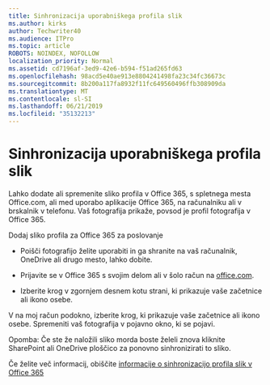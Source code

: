 ```yaml
---
title: Sinhronizacija uporabniškega profila slik
ms.author: kirks
author: Techwriter40
ms.audience: ITPro
ms.topic: article
ROBOTS: NOINDEX, NOFOLLOW
localization_priority: Normal
ms.assetid: cd7196af-3ed9-42e6-b594-f51ad265fd63
ms.openlocfilehash: 98acd5e40ae913e8804241498fa23c34fc36673c
ms.sourcegitcommit: 8b200a117fa8932f11fc649560496ffb308909da
ms.translationtype: MT
ms.contentlocale: sl-SI
ms.lasthandoff: 06/21/2019
ms.locfileid: "35132213"
---
```

# <a name="sync-a-users-profile-picture"></a>Sinhronizacija uporabniškega profila slik

Lahko dodate ali spremenite sliko profila v Office 365, s spletnega mesta Office.com, ali med uporabo aplikacije Office 365, na računalniku ali v brskalnik v telefonu. Vaš fotografija prikaže, povsod je profil fotografija v Office 365.

Dodaj sliko profila za Office 365 za poslovanje

- Poišči fotografijo želite uporabiti in ga shranite na vaš računalnik, OneDrive ali drugo mesto, lahko dobite.

- Prijavite se v Office 365 s svojim delom ali v šolo račun na [office.com](http://www.office.com).

- Izberite krog v zgornjem desnem kotu strani, ki prikazuje vaše začetnice ali ikono osebe.

V na moj račun podokno, izberite krog, ki prikazuje vaše začetnice ali ikono osebe. Spremeniti vaš fotografija v pojavno okno, ki se pojavi.

Opomba: Če ste že naložili sliko morda boste želeli znova kliknite SharePoint ali OneDrive ploščico za ponovno sinhronizirati to sliko.

Če želite več informacij, obiščite [informacije o sinhronizacijo profila slik v Office 365](https://support.office.com/article/information-about-profile-picture-synchronization-in-office-365-20594d76-d054-4af4-a660-401133e3d48a?ui=en-US&amp;rs=en-US&amp;ad=US)

